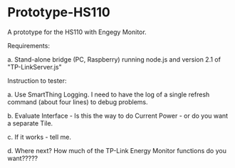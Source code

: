# Prototype-HS110
A prototype for the HS110 with Engegy Monitor.

Requirements:

a.  Stand-alone bridge (PC, Raspberry) running node.js and version 2.1 of "TP-LinkServer.js"

Instruction to tester:

a.  Use SmartThing Logging.  I need to have the log of a single refresh command (about four lines) to debug problems.

b.  Evaluate Interface - Is this the way to do Current Power - or do you want a separate Tile.

c.  If it works - tell me.

d.  Where next?  How much of the TP-Link Energy Monitor functions do you want?????
